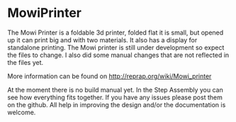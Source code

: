 MowiPrinter
===========

The Mowi Printer is a foldable 3d printer, folded flat it is small, but opened up it can print big and with two materials. It also has a display for standalone printing. The Mowi printer is still under development so expect the files to change. I also did some manual changes that are not reflected in the files yet.

More information can be found on http://reprap.org/wiki/Mowi_printer

At the moment there is no build manual yet. In the Step Assembly you can see how everything fits together. If you have any issues please post them on the github. All help in improving the design and/or the documentation is welcome.
